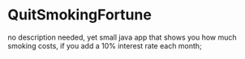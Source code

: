 # QuitSmokingFortune
no description needed, yet
small java app that shows you how much smoking costs, if you add a 10% interest rate each month; 
